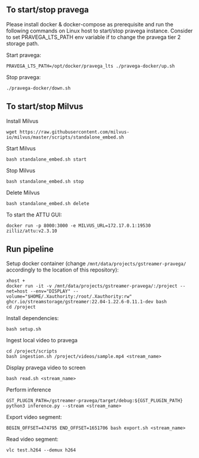 ## To start/stop pravega

Please install docker & docker-compose as prerequisite and run the following commands on Linux host to start/stop pravega instance.
Consider to set PRAVEGA_LTS_PATH env variable if to change the pravega tier 2 storage path.

Start pravega:
```
PRAVEGA_LTS_PATH=/opt/docker/pravega_lts ./pravega-docker/up.sh
```

Stop pravega:
```
./pravega-docker/down.sh
```

## To start/stop Milvus

Install Milvus
```
wget https://raw.githubusercontent.com/milvus-io/milvus/master/scripts/standalone_embed.sh
```

Start Milvus
```
bash standalone_embed.sh start
```

Stop Milvus
```
bash standalone_embed.sh stop
```

Delete Milvus
```
bash standalone_embed.sh delete
```

To start the ATTU GUI:
```
docker run -p 8000:3000 -e MILVUS_URL=172.17.0.1:19530 zilliz/attu:v2.3.10
```

## Run pipeline
Setup docker container (change `/mnt/data/projects/gstreamer-pravega/` accordingly to the location of this repository):
```
xhost +
docker run -it -v /mnt/data/projects/gstreamer-pravega/:/project --net=host --env="DISPLAY" --volume="$HOME/.Xauthority:/root/.Xauthority:rw" ghcr.io/streamstorage/gstreamer:22.04-1.22.6-0.11.1-dev bash
cd /project
```

Install dependencies:
```
bash setup.sh
```

Ingest local video to pravega
```
cd /project/scripts
bash ingestion.sh /project/videos/sample.mp4 <stream_name>
```

Display pravega video to screen
```
bash read.sh <stream_name>
```

Perform inference
```
GST_PLUGIN_PATH=/gstreamer-pravega/target/debug:${GST_PLUGIN_PATH} python3 inference.py --stream <stream_name>
```

Export video segment:
```
BEGIN_OFFSET=474795 END_OFFSET=1651706 bash export.sh <stream_name>
```

Read video segment:
```
vlc test.h264 --demux h264
```
